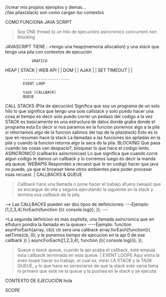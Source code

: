 
//crear mis propios ejemplos y demas...  
//las pilas(slack) son como cargan lso contextos 

 COMO FUNCIONA JAVA SCRIPT 
  >Soy ONE thread (o un hilo de ejecución)
  >asincronico
  >concurrent
  >non blocking

 JAVASCRIPT TIENE : 
  <tengo una heap(memoria allocation) y una stack que tengo una pila con contextos de ejecución

                GRAFICO

 HEAP      |    STACK     |            WEB API 
           |              |   DOM
           |              |   AJAX
           |              |   SET TIMEOUT
           |              | 

            ---------------------
            EVENT LOOP  

            task (CALLBACK)
            QUEUE

 
 CALL STACKS (Pila de ejecución)
    Significa que soy un programa de un solo hilo lo que significa
    que tengo una sola callstack y solo puedo hacer una cosa al tiempo
    es decir solo puedo correr un pedazo del codigo a la vez
    STACK es basicamente es una estructura de datos donde graba donde el programa esta
    Es decir si nos paramos en la funcion ponemos algo a la pila
    si retornamos algo de la funcion salimos del top de la pila(stack)
    Esto es lo que en resumen hace la stack
    La llamadas a las funciones las apiladas en la pila y cuando la funcion retorna algo la saca de la pila.
 BLOCKING 
    Que pasa cuando las cosas van despacio?, bloquear lo que hace el codigo lento.
 ASINCRONICO (callbacks asincronicas)
    Lo que significa que cuando corre algun codigo le damos un callback  y lo corremos luego.es decir la manda ala queue.
 WEBAPIS
    Responden a recuest que le en codigo hacer que java no puede, ya que el browser tiene otros ambientes para poder procesar esas recuest.
    |
 CALLBACKS & QUEUE 
   > Callback hace una llamada o pone hacer el trabajo afuera (weapi) que se encargue de ella y seguira ejecutando la siguiente en la stack y termina esa callback de la pila. 

  --> Las CALLBACKS pueden ser dos tipos de definiciones:
    <Una funcion llame a otra funcion> 
          ---Ejemplo:
            [1,2,3,4].forEach(function (i){
                console.log(i);
            }); ---<esta corre dentro del stack no es asincronica>

   <La segunda definicion es mas explisita, una llamada asincronica que en elfuturo pondra la llamada en la queue>
            ----Ejemplo:
            function asynForEach(array, cb){ cb sera una callback
                array.forEach(function(){
                    setTime(cb, 0); y le ponemos tiempo de ejecucion en la api 0 de ese callback
                })
            }
            asyncForEach([1,2,3,4], function (i){
                console.log)(i);
            });

   > Queue o tasck queue, cuando la api acaba el callback, este empuja esta callbaclk terminada en esta queue.
    |
 EVENT LOOPE
    Aquí entra la even loope hacer su trabajo, el cual es, mirar LA STACK y la TASK QUEUE, y lo que hace es sersiorarse de que la stack este vacia toma lo primero que este ne la queue y la pushea 
    en la stack y se ejecuta.

 CONTEXTO DE EJECUCIÓN
 hola

  SCOPE
 
 

